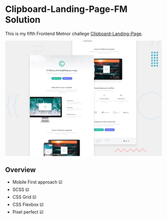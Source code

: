 # Clipboard-Landing-Page-FM Solution


This is my fifth Frontend Metnor challege [Clipboard-Landing-Page](https://www.frontendmentor.io/challenges/clipboard-landing-page-5cc9bccd6c4c91111378ecb9).

![Screenshot](desktop-preview.jpg)

## Overview

* Mobile First approach :ballot_box_with_check:
* SCSS :ballot_box_with_check:
* CSS Grid :ballot_box_with_check:
* CSS Flexbox :ballot_box_with_check:
* Pixel perfect :ballot_box_with_check:
